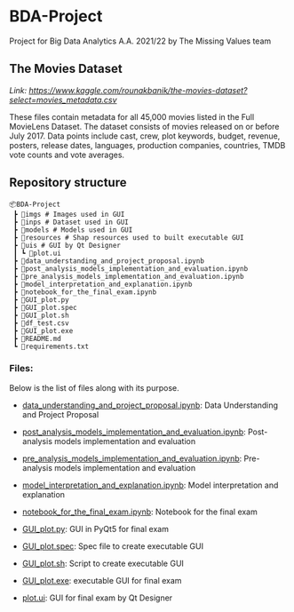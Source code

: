 # BDA-Project
Project for Big Data Analytics A.A. 2021/22 by The Missing Values team

## The Movies Dataset
*Link: https://www.kaggle.com/rounakbanik/the-movies-dataset?select=movies_metadata.csv*

These files contain metadata for all 45,000 movies listed in the Full MovieLens Dataset. The dataset consists of movies released on or before July 2017. 
Data points include cast, crew, plot keywords, budget, revenue, posters, release dates, languages, production companies, countries, TMDB vote counts and vote averages.
## Repository structure
```
📦BDA-Project
 ┣ 📂imgs # Images used in GUI
 ┣ 📂inps # Dataset used in GUI
 ┣ 📂models # Models used in GUI
 ┣ 📂resources # Shap resources used to built executable GUI
 ┣ 📂uis # GUI by Qt Designer
 ┃ ┗ 📜plot.ui
 ┣ 📜data_understanding_and_project_proposal.ipynb
 ┣ 📜post_analysis_models_implementation_and_evaluation.ipynb
 ┣ 📜pre_analysis_models_implementation_and_evaluation.ipynb
 ┣ 📜model_interpretation_and_explanation.ipynb
 ┣ 📜notebook_for_the_final_exam.ipynb
 ┣ 📜GUI_plot.py
 ┣ 📜GUI_plot.spec
 ┣ 📜GUI_plot.sh
 ┣ 📜df_test.csv
 ┣ 📜GUI_plot.exe
 ┣ 📜README.md
 ┗ 📜requirements.txt
```

### Files:
Below is the list of files along with its purpose.

- [data_understanding_and_project_proposal.ipynb](data_understanding_and_project_proposal.ipynb):
Data Understanding and Project Proposal

- [post_analysis_models_implementation_and_evaluation.ipynb](post_analysis_models_implementation_and_evaluation.ipynb):
Post-analysis models implementation and evaluation

- [pre_analysis_models_implementation_and_evaluation.ipynb](pre_analysis_models_implementation_and_evaluation.ipynb):
Pre-analysis models implementation and evaluation

- [model_interpretation_and_explanation.ipynb](model_interpretation_and_explanation.ipynb):
Model interpretation and explanation

- [notebook_for_the_final_exam.ipynb](notebook_for_the_final_exam.ipynb):
Notebook for the final exam

- [GUI_plot.py](GUI_plot.py):
GUI in PyQt5 for final exam

- [GUI_plot.spec](GUI_plot.spec):
Spec file to create executable GUI

- [GUI_plot.sh](GUI_plot.sh):
Script to create executable GUI

- [GUI_plot.exe](GUI_plot.exe):
executable GUI for final exam

- [plot.ui](uis/plot.ui):
GUI for final exam by Qt Designer
